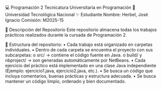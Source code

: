 💻  Programación 2 Tecnicatura Universitaria en Programación 
📍   Universidad Tecnológica Nacional
✨  Estudiante Nombre: Herbel, José Ignacio Comisión: M2025-15 

📂 Descripción del Repositorio
Este repositorio almacena todas los trabajos prácticos realizados durante la cursada de Programación 2.

📌 Estructura del repositorio:
•	Cada trabajo está organizado en carpetas individuales.
•	Dentro de cada carpeta se encuentra el proyecto con sus subcarpetas:
    o	src/ → contiene el código fuente en Java.
    o	build/ y nbproject/ → son generadas automáticamente por NetBeans.
•	Cada ejercicio del práctico está implementado en una clase Java independiente (Ejemplo: ejercicio1.java, ejercicio2.java, etc.).
•	Se busca un código que incluya comentarios, buenas prácticas y estructura adecuada.
•	Se busca mantener un código limpio, ordenado y bien documentado.
